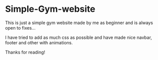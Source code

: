 # Simple-Gym-website
This is just a simple gym website made by me as beginner and is always open to fixes...

I have tried to add as much css as possible and have made nice navbar, footer and other with animations.

Thanks for reading!
